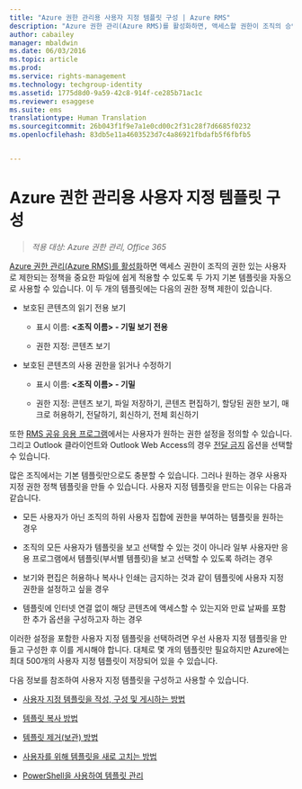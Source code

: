 ```yaml
---
title: "Azure 권한 관리용 사용자 지정 템플릿 구성 | Azure RMS"
description: "Azure 권한 관리(Azure RMS)를 활성화하면, 액세스할 권한이 조직의 승인된 사용자로 제한되는 민감한 파일에 정책을 쉽게 적용할 수 있도록 두 가지의 기본 템플릿을 자동으로 사용할 수 있습니다. 이 두 개의 템플릿에는 다음의 권한 정책 제한이 있습니다."
author: cabailey
manager: mbaldwin
ms.date: 06/03/2016
ms.topic: article
ms.prod: 
ms.service: rights-management
ms.technology: techgroup-identity
ms.assetid: 1775d8d0-9a59-42c8-914f-ce285b71ac1c
ms.reviewer: esaggese
ms.suite: ems
translationtype: Human Translation
ms.sourcegitcommit: 26b043f1f9e7a1e0cd00c2f31c28f7d6685f0232
ms.openlocfilehash: 83db5e11a4603523d7c4a86921fbdafb5f6fbfb5


---
```


# Azure 권한 관리용 사용자 지정 템플릿 구성

>*적용 대상: Azure 권한 관리, Office 365*

[Azure 권한 관리(Azure RMS)를 활성화](activate-service.md)하면 액세스 권한이 조직의 권한 있는 사용자로 제한되는 정책을 중요한 파일에 쉽게 적용할 수 있도록 두 가지 기본 템플릿을 자동으로 사용할 수 있습니다. 이 두 개의 템플릿에는 다음의 권한 정책 제한이 있습니다.

-   보호된 콘텐츠의 읽기 전용 보기

    -   표시 이름: **&lt;조직 이름&gt; - 기밀 보기 전용**

    -   권한 지정: 콘텐츠 보기

-   보호된 콘텐츠의 사용 권한을 읽거나 수정하기

    -   표시 이름: **&lt;조직 이름&gt; - 기밀**

    -   권한 지정: 콘텐츠 보기, 파일 저장하기, 콘텐츠 편집하기, 할당된 권한 보기, 매크로 허용하기, 전달하기, 회신하기, 전체 회신하기

또한 [RMS 공유 응용 프로그램](../rms-client/sharing-app-windows.md)에서는 사용자가 원하는 권한 설정을 정의할 수 있습니다. 그리고 Outlook 클라이언트와 Outlook Web Access의 경우 [전달 금지](../deploy-use/configure-usage-rights.md#do-not-forward-option-for-emails) 옵션을 선택할 수 있습니다.

많은 조직에서는 기본 템플릿만으로도 충분할 수 있습니다. 그러나 원하는 경우 사용자 지정 권한 정책 템플릿을 만들 수 있습니다. 사용자 지정 템플릿을 만드는 이유는 다음과 같습니다.

-   모든 사용자가 아닌 조직의 하위 사용자 집합에 권한을 부여하는 템플릿을 원하는 경우

-   조직의 모든 사용자가 템플릿을 보고 선택할 수 있는 것이 아니라 일부 사용자만 응용 프로그램에서 템플릿(부서별 템플릿)을 보고 선택할 수 있도록 하려는 경우

-   보기와 편집은 허용하나 복사나 인쇄는 금지하는 것과 같이 템플릿에 사용자 지정 권한을 설정하고 싶을 경우

-   템플릿에 인터넷 연결 없이 해당 콘텐츠에 액세스할 수 있는지와 만료 날짜를 포함한 추가 옵션을 구성하고자 하는 경우

이러한 설정을 포함한 사용자 지정 템플릿을 선택하려면 우선 사용자 지정 템플릿을 만들고 구성한 후 이를 게시해야 합니다. 대체로 몇 개의 템플릿만 필요하지만 Azure에는 최대 500개의 사용자 지정 템플릿이 저장되어 있을 수 있습니다. 

다음 정보를 참조하여 사용자 지정 템플릿을 구성하고 사용할 수 있습니다.

-   [사용자 지정 템플릿을 작성, 구성 및 게시하는 방법](create-template.md)

-   [템플릿 복사 방법](copy-template.md)

-   [템플릿 제거(보관) 방법](remove-template.md)

-   [사용자를 위해 템플릿을 새로 고치는 방법](refresh-templates.md)

-   [PowerShell을 사용하여 템플릿 관리](configure-templates-with-powershell.md)





<!--HONumber=Aug16_HO4-->


